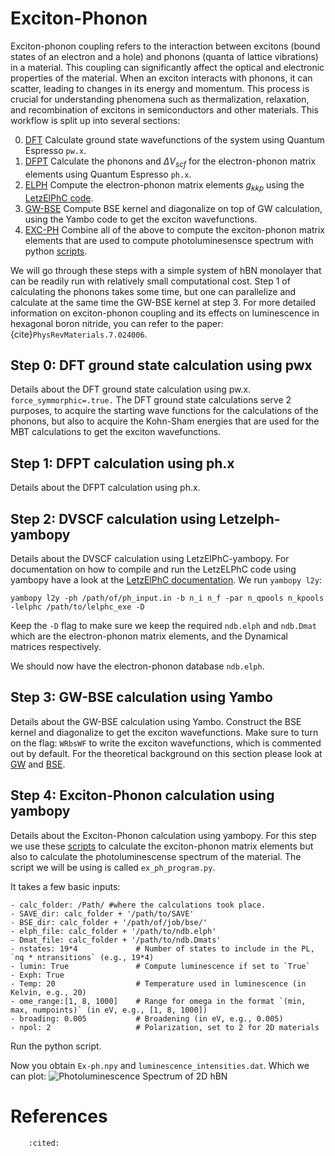 # Exciton-Phonon
Exciton-phonon coupling refers to the interaction between excitons (bound states of an electron and a hole) and phonons (quanta of lattice vibrations) in a material. This coupling can significantly affect the optical and electronic properties of the material. When an exciton interacts with phonons, it can scatter, leading to changes in its energy and momentum. This process is crucial for understanding phenomena such as thermalization, relaxation, and recombination of excitons in semiconductors and other materials.
This workflow is split up into several sections:


0. [DFT](#step-0-dft-ground-state-calculation-using-pwx)
Calculate ground state wavefunctions of the system using Quantum Espresso `pw.x`.
1. [DFPT](#step-1-dfpt-calculation-using-phx)
Calculate the phonons and $\Delta V_{scf}$ for the electron-phonon matrix elements using Quantum Espresso `ph.x`.
2. [ELPH](#step-2-dvscf-calculation-using-letzelph-yambopy)
Compute the electron-phonon matrix elements $g_{kkp}$ using the [LetzElPhC code](https://github.com/muralidhar-nalabothula/LetzElPhC/). 
3. [GW-BSE](#step-3-gw-bse-calculation-using-yambo)
Compute BSE kernel and diagonalize on top of GW calculation, using the Yambo code to get the exciton wavefunctions.
4. [EXC-PH](#step-4-exciton-phonon-calculation-using-yambopy)
Combine all of the above to compute the exciton-phonon matrix elements that are used to compute photoluminesensce spectrum with python [scripts](https://github.com/muralidhar-nalabothula/PhdScripts/).

We will go through these steps with a simple system of hBN monolayer that can be readily run with relatively small computational cost. Step 1 of calculating the phonons takes some time, but one can parallelize and calculate at the same time the GW-BSE kernel at step 3.
For more detailed information on exciton-phonon coupling and its effects on luminescence in hexagonal boron nitride, you can refer to the paper: {cite}`PhysRevMaterials.7.024006`.


## Step 0: DFT ground state calculation using pwx
Details about the DFT ground state calculation using pw.x.
`force_symmorphic=.true.`
The DFT ground state calculations serve 2 purposes, to acquire the starting wave functions for the calculations of the phonons, but also to acquire the Kohn-Sham energies that are used for the MBT calculations to get the exciton wavefunctions. 



## Step 1: DFPT calculation using ph.x
Details about the DFPT calculation using ph.x.

## Step 2: DVSCF calculation using Letzelph-yambopy
Details about the DVSCF calculation using LetzElPhC-yambopy.
For documentation on how to compile and run the LetzELPhC code using yambopy have a look at the [LetzElPhC documentation](../../external_files/LetzElPhC_documentation.pdf).
We run `yambopy l2y`:
```
yambopy l2y -ph /path/of/ph_input.in -b n_i n_f -par n_qpools n_kpools -lelphc /path/to/lelphc_exe -D
```
Keep the `-D` flag to make sure we keep the required `ndb.elph` and `ndb.Dmat` which are the electron-phonon matrix elements, and the Dynamical matrices respectively. 

We should now have the electron-phonon database `ndb.elph`. 

## Step 3: GW-BSE calculation using Yambo
Details about the GW-BSE calculation using Yambo.
Construct the BSE kernel and diagonalize to get the exciton wavefunctions.
Make sure to turn on the flag: `WRbsWF` to write the exciton wavefunctions, which is commented out by default.
For the theoretical background on this section please look at [GW](../theory/GW) and [BSE](../theory/bse_equation).

## Step 4: Exciton-Phonon calculation using yambopy
Details about the Exciton-Phonon calculation using yambopy.
For this step we use these [scripts](https://github.com/muralidhar-nalabothula/PhdScripts/) to calculate the exciton-phonon matrix elements but also to calculate the photoluminescense spectrum of the material. The script we will be using is called `ex_ph_program.py`.

It takes a few basic inputs:
```
- calc_folder: /Path/ #where the calculations took place.
- SAVE_dir: calc_folder + '/path/to/SAVE'
- BSE_dir: calc_folder + '/path/of/job/bse/'
- elph_file: calc_folder + '/path/to/ndb.elph'
- Dmat_file: calc_folder + '/path/to/ndb.Dmats'
- nstates: 19*4             # Number of states to include in the PL, `nq * ntransitions` (e.g., 19*4)
- lumin: True               # Compute luminescence if set to `True`
- Exph: True 
- Temp: 20                  # Temperature used in luminescence (in Kelvin, e.g., 20)
- ome_range:[1, 8, 1000]    # Range for omega in the format `(min, max, numpoints)` (in eV, e.g., [1, 8, 1000])
- broading: 0.005           # Broadening (in eV, e.g., 0.005)
- npol: 2                   # Polarization, set to 2 for 2D materials
```
Run the python script.

Now you obtain `Ex-ph.npy` and `luminescence_intensities.dat`. Which we can plot:
![Photoluminescence Spectrum of 2D hBN](/plots/2D_hBN_PL.png)





# References

```{bibliography}
    :cited:
```
